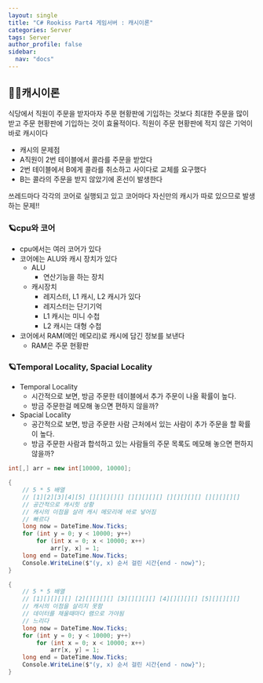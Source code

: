 ```yaml
---
layout: single
title: "C# Rookiss Part4 게임서버 : 캐시이론"
categories: Server
tags: Server
author_profile: false
sidebar:
  nav: "docs"
---
```


## 🙇‍♀️캐시이론

식당에서 직원이 주문을 받자마자 주문 현황판에 기입하는 것보다 최대한 주문을 많이 받고 주문 현황판에 기입하는 것이 효율적이다.
직원이 주문 현황판에 적지 않은 기억이 바로 캐시이다

* 캐시의 문제점
* A직원이 2번 테이블에서 콜라를 주문을 받았다
* 2번 테이블에서 B에게 콜라를 취소하고 사이다로 교체를 요구했다
* B는 콜라의 주문을 받지 않았기에 혼선이 발생한다

쓰레드마다 각각의 코어로 실행되고 있고 코어마다 자신만의 캐시가 따로 있으므로 발생하는 문제!!


### 🪐cpu와 코어

* cpu에서는 여러 코어가 있다
* 코어에는 ALU와 캐시 장치가 있다
  * ALU
    * 연산기능을 하는 장치
  * 캐시장치
    * 레지스터, L1 캐시, L2 캐시가 있다
    * 레지스터는 단기기억
    * L1 캐시는 미니 수첩
    * L2 캐시는 대형 수첩
* 코어에서 RAM(메인 메모리)로 캐시에 담긴 정보를 보낸다
  * RAM은 주문 현황판


### 🪐Temporal Locality, Spacial Locality

* Temporal Locality
  * 시간적으로 보면, 방금 주문한 테이블에서 추가 주문이 나올 확률이 높다.
  * 방금 주문한걸 메모해 놓으면 편하지 않을까?
* Spacial Locality
  * 공간적으로 보면, 방금 주문한 사람 근처에서 있는 사람이 추가 주문을 할 확률이 높다.
  * 방금 주문한 사람과 합석하고 있는 사람들의 주문 목록도 메모해 놓으면 편하지 않을까?


```cs
int[,] arr = new int[10000, 10000];

{
    // 5 * 5 배열
    // [1][2][3][4][5] [][][][][] [][][][][] [][][][][] [][][][][]
    // 공간적으로 캐시힛 상황
    // 캐시의 이점을 살려 캐시 메모리에 바로 넣어짐
    // 빠르다
    long now = DateTime.Now.Ticks;
    for (int y = 0; y < 10000; y++)
        for (int x = 0; x < 10000; x++)
            arr[y, x] = 1;
    long end = DateTime.Now.Ticks;
    Console.WriteLine($"(y, x) 순서 걸린 시간{end - now}");
}

{
    // 5 * 5 배열
    // [1][][][][] [2][][][][] [3][][][][] [4][][][][] [5][][][][]
    // 캐시의 이점을 살리지 못함
    // 데이터를 채울때마다 램으로 가야됨
    // 느리다
    long now = DateTime.Now.Ticks;
    for (int y = 0; y < 10000; y++)
        for (int x = 0; x < 10000; x++)
            arr[x, y] = 1;
    long end = DateTime.Now.Ticks;
    Console.WriteLine($"(y, x) 순서 걸린 시간{end - now}");
}
```


